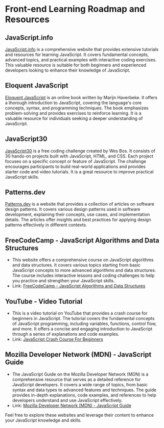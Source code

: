 # Front-end Learning Roadmap and Resources

## JavaScript.info
[JavaScript.info](https://javascript.info/) is a comprehensive website that provides extensive tutorials and resources for learning JavaScript. It covers fundamental concepts, advanced topics, and practical examples with interactive coding exercises. This valuable resource is suitable for both beginners and experienced developers looking to enhance their knowledge of JavaScript.

## Eloquent JavaScript
[Eloquent JavaScript](https://eloquentjavascript.net/) is an online book written by Marijn Haverbeke. It offers a thorough introduction to JavaScript, covering the language's core concepts, syntax, and programming techniques. The book emphasizes problem-solving and provides exercises to reinforce learning. It is a valuable resource for individuals seeking a deeper understanding of JavaScript.

## JavaScript30
[JavaScript30](https://javascript30.com/) is a free coding challenge created by Wes Bos. It consists of 30 hands-on projects built with JavaScript, HTML, and CSS. Each project focuses on a specific concept or feature of JavaScript. The challenge encourages participants to build real-world applications and provides starter code and video tutorials. It is a great resource to improve practical JavaScript skills.

## Patterns.dev
[Patterns.dev](https://www.patterns.dev/posts#design-patterns) is a website that provides a collection of articles on software design patterns. It covers various design patterns used in software development, explaining their concepts, use cases, and implementation details. The articles offer insights and best practices for applying design patterns effectively in different contexts.

## FreeCodeCamp - JavaScript Algorithms and Data Structures
- This website offers a comprehensive course on JavaScript algorithms and data structures. It covers various topics starting from basic JavaScript concepts to more advanced algorithms and data structures. The course includes interactive lessons and coding challenges to help you practice and strengthen your JavaScript skills.
- Link: [FreeCodeCamp - JavaScript Algorithms and Data Structures](https://www.freecodecamp.org/learn/javascript-algorithms-and-data-structures/basic-javascript/)

## YouTube - Video Tutorial
- This is a video tutorial on YouTube that provides a crash course for beginners in JavaScript. The tutorial covers the fundamental concepts of JavaScript programming, including variables, functions, control flow, and more. It offers a concise and engaging introduction to JavaScript through a series of explanations and code examples.
- Link: [JavaScript Crash Course For Beginners](https://www.youtube.com/watch?v=W6NZfCO5SIk)

## Mozilla Developer Network (MDN) - JavaScript Guide
- The JavaScript Guide on the Mozilla Developer Network (MDN) is a comprehensive resource that serves as a detailed reference for JavaScript developers. It covers a wide range of topics, from basic syntax and data types to advanced features and techniques. The guide provides in-depth explanations, code examples, and references to help developers understand and use JavaScript effectively.
- Link: [Mozilla Developer Network (MDN) - JavaScript Guide](https://developer.mozilla.org/en-US/docs/Web/JavaScript/Guide)


Feel free to explore these websites and leverage their content to enhance your JavaScript knowledge and skills.
